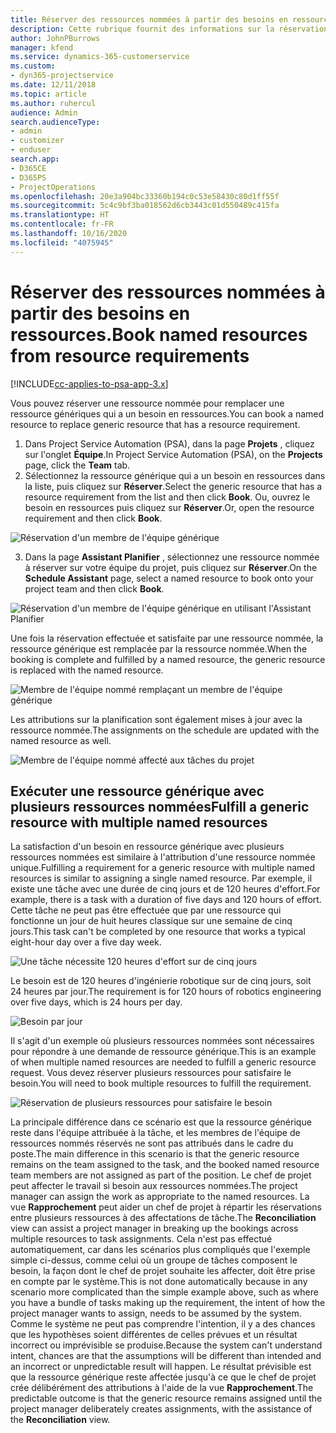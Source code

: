 ```yaml
---
title: Réserver des ressources nommées à partir des besoins en ressources.
description: Cette rubrique fournit des informations sur la réservation des ressources nommées pour un besoin en ressources générique.
author: JohnPBurrows
manager: kfend
ms.service: dynamics-365-customerservice
ms.custom:
- dyn365-projectservice
ms.date: 12/11/2018
ms.topic: article
ms.author: ruhercul
audience: Admin
search.audienceType:
- admin
- customizer
- enduser
search.app:
- D365CE
- D365PS
- ProjectOperations
ms.openlocfilehash: 20e3a904bc33360b194c0c53e58430c80d1ff55f
ms.sourcegitcommit: 5c4c9bf3ba018562d6cb3443c01d550489c415fa
ms.translationtype: HT
ms.contentlocale: fr-FR
ms.lasthandoff: 10/16/2020
ms.locfileid: "4075945"
---
```

# <a name="book-named-resources-from-resource-requirements"></a><span data-ttu-id="9549a-103">Réserver des ressources nommées à partir des besoins en ressources.</span><span class="sxs-lookup"><span data-stu-id="9549a-103">Book named resources from resource requirements</span></span>

[!INCLUDE[cc-applies-to-psa-app-3.x](../includes/cc-applies-to-psa-app-3x.md)]

<span data-ttu-id="9549a-104">Vous pouvez réserver une ressource nommée pour remplacer une ressource génériques qui a un besoin en ressources.</span><span class="sxs-lookup"><span data-stu-id="9549a-104">You can book a named resource to replace generic resource that has a resource requirement.</span></span>

1. <span data-ttu-id="9549a-105">Dans Project Service Automation (PSA), dans la page **Projets** , cliquez sur l'onglet **Équipe**.</span><span class="sxs-lookup"><span data-stu-id="9549a-105">In Project Service Automation (PSA), on the **Projects** page, click the **Team** tab.</span></span>
2. <span data-ttu-id="9549a-106">Sélectionnez la ressource générique qui a un besoin en ressources dans la liste, puis cliquez sur **Réserver**.</span><span class="sxs-lookup"><span data-stu-id="9549a-106">Select the generic resource that has a resource requirement from the list and then click **Book**.</span></span> <span data-ttu-id="9549a-107">Ou, ouvrez le besoin en ressources puis cliquez sur **Réserver**.</span><span class="sxs-lookup"><span data-stu-id="9549a-107">Or, open the resource requirement and then click **Book**.</span></span>


![Réservation d'un membre de l'équipe générique](media/RM-how-to-14.png)


3. <span data-ttu-id="9549a-109">Dans la page **Assistant Planifier** , sélectionnez une ressource nommée à réserver sur votre équipe du projet, puis cliquez sur **Réserver**.</span><span class="sxs-lookup"><span data-stu-id="9549a-109">On the **Schedule Assistant** page, select a named resource to book onto your project team and then click **Book**.</span></span>

![Réservation d'un membre de l'équipe générique en utilisant l'Assistant Planifier](media/RM-how-to-15.png)

<span data-ttu-id="9549a-111">Une fois la réservation effectuée et satisfaite par une ressource nommée, la ressource générique est remplacée par la ressource nommée.</span><span class="sxs-lookup"><span data-stu-id="9549a-111">When the booking is complete and fulfilled by a named resource, the generic resource is replaced with the named resource.</span></span>

![Membre de l'équipe nommé remplaçant un membre de l'équipe générique](media/RM-how-to-16.png)

<span data-ttu-id="9549a-113">Les attributions sur la planification sont également mises à jour avec la ressource nommée.</span><span class="sxs-lookup"><span data-stu-id="9549a-113">The assignments on the schedule are updated with the named resource as well.</span></span>

![Membre de l'équipe nommé affecté aux tâches du projet](media/RM-how-to-17.png)

## <a name="fulfill-a-generic-resource-with-multiple-named-resources"></a><span data-ttu-id="9549a-115">Exécuter une ressource générique avec plusieurs ressources nommées</span><span class="sxs-lookup"><span data-stu-id="9549a-115">Fulfill a generic resource with multiple named resources</span></span>
<span data-ttu-id="9549a-116">La satisfaction d'un besoin en ressource générique avec plusieurs ressources nommées est similaire à l'attribution d'une ressource nommée unique.</span><span class="sxs-lookup"><span data-stu-id="9549a-116">Fulfilling a requirement for a generic resource with multiple named resources is similar to assigning a single named resource.</span></span> <span data-ttu-id="9549a-117">Par exemple, il existe une tâche avec une durée de cinq jours et de 120 heures d'effort.</span><span class="sxs-lookup"><span data-stu-id="9549a-117">For example, there is a task with a duration of five days and 120 hours of effort.</span></span> <span data-ttu-id="9549a-118">Cette tâche ne peut pas être effectuée que par une ressource qui fonctionne un jour de huit heures classique sur une semaine de cinq jours.</span><span class="sxs-lookup"><span data-stu-id="9549a-118">This task can't be completed by one resource that works a typical eight-hour day over a five day week.</span></span> 

![Une tâche nécessite 120 heures d'effort sur de cinq jours](media/RM-how-to-21.png)

<span data-ttu-id="9549a-120">Le besoin est de 120 heures d'ingénierie robotique sur de cinq jours, soit 24 heures par jour.</span><span class="sxs-lookup"><span data-stu-id="9549a-120">The requirement is for 120 hours of robotics engineering over five days, which is 24 hours per day.</span></span>

![Besoin par jour](media/RM-how-to-22.png)

<span data-ttu-id="9549a-122">Il s'agit d'un exemple où plusieurs ressources nommées sont nécessaires pour répondre à une demande de ressource générique.</span><span class="sxs-lookup"><span data-stu-id="9549a-122">This is an example of when multiple named resources are needed to fulfill a generic resource request.</span></span> <span data-ttu-id="9549a-123">Vous devez réserver plusieurs ressources pour satisfaire le besoin.</span><span class="sxs-lookup"><span data-stu-id="9549a-123">You will need to book multiple resources to fulfill the requirement.</span></span>

![Réservation de plusieurs ressources pour satisfaire le besoin](media/RM-how-to-23.png)

<span data-ttu-id="9549a-125">La principale différence dans ce scénario est que la ressource générique reste dans l'équipe attribuée à la tâche, et les membres de l'équipe de ressources nommés réservés ne sont pas attribués dans le cadre du poste.</span><span class="sxs-lookup"><span data-stu-id="9549a-125">The main difference in this scenario is that the generic resource remains on the team assigned to the task, and the booked named resource team members are not assigned as part of the position.</span></span> <span data-ttu-id="9549a-126">Le chef de projet peut affecter le travail si besoin aux ressources nommées.</span><span class="sxs-lookup"><span data-stu-id="9549a-126">The project manager can assign the work as appropriate to the named resources.</span></span> <span data-ttu-id="9549a-127">La vue **Rapprochement** peut aider un chef de projet à répartir les réservations entre plusieurs ressources à des affectations de tâche.</span><span class="sxs-lookup"><span data-stu-id="9549a-127">The **Reconciliation** view can assist a project manager in breaking up the bookings across multiple resources to task assignments.</span></span> <span data-ttu-id="9549a-128">Cela n'est pas effectué automatiquement, car dans les scénarios plus compliqués que l'exemple simple ci-dessus, comme celui où un groupe de tâches composent le besoin, la façon dont le chef de projet souhaite les affecter, doit être prise en compte par le système.</span><span class="sxs-lookup"><span data-stu-id="9549a-128">This is not done automatically because in any scenario more complicated than the simple example above, such as where you have a bundle of tasks making up the requirement, the intent of how the project manager wants to assign, needs to be assumed by the system.</span></span> <span data-ttu-id="9549a-129">Comme le système ne peut pas comprendre l'intention, il y a des chances que les hypothèses soient différentes de celles prévues et un résultat incorrect ou imprévisible se produise.</span><span class="sxs-lookup"><span data-stu-id="9549a-129">Because the system can't understand intent, chances are that the assumptions will be different than intended and an incorrect or unpredictable result will happen.</span></span> <span data-ttu-id="9549a-130">Le résultat prévisible est que la ressource générique reste affectée jusqu'à ce que le chef de projet crée délibérément des attributions à l'aide de la vue **Rapprochement**.</span><span class="sxs-lookup"><span data-stu-id="9549a-130">The predictable outcome is that the generic resource remains assigned until the project manager deliberately creates assignments, with the assistance of the **Reconciliation** view.</span></span>



